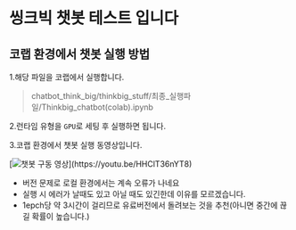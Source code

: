 # 씽크빅 챗봇 테스트 입니다

## 코랩 환경에서 챗봇 실행 방법

1.해당 파일을 코랩에서 실행합니다.

>chatbot_think_big/thinkbig_stuff/최종_실행파일/Thinkbig_chatbot(colab).ipynb

2.런타임 유형을 `GPU`로 세팅 후 실행하면 됩니다.

3.코랩 환경에서 챗봇 실행 동영상입니다.

[![챗봇 구동 영상]("https://user-images.githubusercontent.com/111936229/206372581-a6da8be0-91fa-41d9-b28c-b7574ca9d0af.png")](https://youtu.be/HHClT36nYT8)

- 버전 문제로 로컬 환경에서는 계속 오류가 나네요
- 실행 시 에러가 날때도 있고 아닐 때도 있긴한데 이유를 모르겠습니다.
- 1epch당 약 3시간이 걸리므로 유료버전에서 돌려보는 것을 추천(아니면 중간에 끊길 확률이 높습니다.)
